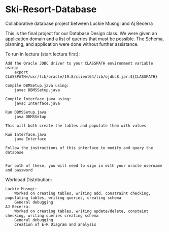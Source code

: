 # Ski-Resort-Database
Collaborative database project between Luckie Musngi and Aj Becerra

This is the final project for our Database Design class.
We were given an application domain and a list of queries that must be possible.
The Schema, planning, and application were done without further assistance.

To run in lectura (start lectura first):

    Add the Oracle JDBC driver to your CLASSPATH environment variable using:
        export CLASSPATH=/usr/lib/oracle/19.8/client64/lib/ojdbc8.jar:${CLASSPATH}

    Compile DBMSetup.java using:
        javac DBMSSetup.java

    Compile Interface.java using:
        javac Interface.java
    
    Run DBMSSetup.java
        java DBMSSetup

    This will both create the tables and populate them with values

    Run Interface.java
        java Interface

    Follow the instructions of this interface to modify and query the database


    For both of these, you will need to sign in with your oracle username and password

Workload Distribution:
    
    Luckie Musngi:
        Worked on creating tables, writing add, constraint checking, populating tables, writing queries, creating schema
        General debugging
    AJ Becerra:
        Worked on creating tables, writing update/delete, constaint checking, writing queries creating schema
        General debugging
        Creation of E-R Diagram and analysis
